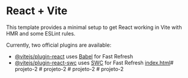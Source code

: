 # React + Vite

This template provides a minimal setup to get React working in Vite with HMR and some ESLint rules.

Currently, two official plugins are available:

- [@vitejs/plugin-react](https://github.com/vitejs/vite-plugin-react/blob/main/packages/plugin-react/README.md) uses [Babel](https://babeljs.io/) for Fast Refresh
- [@vitejs/plugin-react-swc](https://github.com/vitejs/vite-plugin-react-swc) uses [SWC](https://swc.rs/) for Fast Refresh
[index.html](index.html)#   p r o j e t o - 2  
 #   p r o j e t o - 2  
 #   p r o j e t o - 2  
 #   p r o j e t o - 2  
 